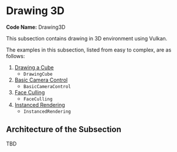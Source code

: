# Drawing 3D

**Code Name:** Drawing3D

This subsection contains drawing in 3D environment using Vulkan.

The examples in this subsection, listed from easy to complex, are as follows:

1. [Drawing a Cube](/Examples/Fundamentals/Drawing3D/DrawingCube)
   - `DrawingCube`
2. [Basic Camera Control](/Examples/Fundamentals/Drawing3D/BasicCameraControl)
    - `BasicCameraControl`
3. [Face Culling](/Examples/Fundamentals/Drawing3D/FaceCulling)
   - `FaceCulling`
4. [Instanced Rendering](/Examples/Fundamentals/Drawing3D/InstancedRendering)
   - `InstancedRendering`

## Architecture of the Subsection

TBD